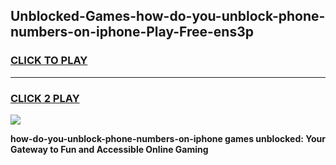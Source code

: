 
## Unblocked-Games-how-do-you-unblock-phone-numbers-on-iphone-Play-Free-ens3p
<h3>
<a href="https://premium76.site?title=how-do-you-unblock-phone-numbers-on-iphone&ref=23A">CLICK TO PLAY</a></h3>
<hr>

<h3>
<a href="https://premium76.site?title=how-do-you-unblock-phone-numbers-on-iphone&ref=23A">CLICK 2 PLAY</a>
  
</h3>

<a href="https://premium76.site?title=how-do-you-unblock-phone-numbers-on-iphone&ref=23A"><img src="https://clearcache.store/games.png"></a>


**how-do-you-unblock-phone-numbers-on-iphone games unblocked: Your Gateway to Fun and Accessible Online Gaming**
